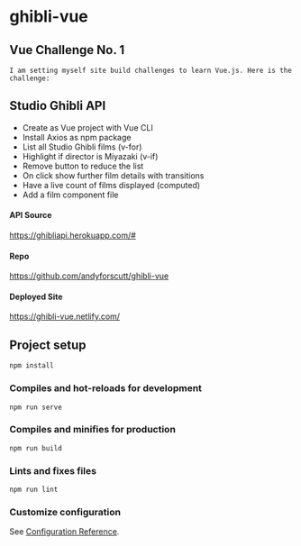 # ghibli-vue

## Vue Challenge No. 1

```
I am setting myself site build challenges to learn Vue.js. Here is the challenge:
```

## Studio Ghibli API

- Create as Vue project with Vue CLI
- Install Axios as npm package
- List all Studio Ghibli films (v-for)
- Highlight if director is Miyazaki (v-if)
- Remove button to reduce the list
- On click show further film details with transitions
- Have a live count of films displayed (computed)
- Add a film component file

#### API Source

https://ghibliapi.herokuapp.com/#

#### Repo

https://github.com/andyforscutt/ghibli-vue

#### Deployed Site

https://ghibli-vue.netlify.com/

## Project setup

```
npm install
```

### Compiles and hot-reloads for development

```
npm run serve
```

### Compiles and minifies for production

```
npm run build
```

### Lints and fixes files

```
npm run lint
```

### Customize configuration

See [Configuration Reference](https://cli.vuejs.org/config/).
